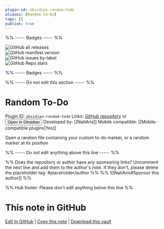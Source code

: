 ```yaml
---
plugin-id: obsidian-random-todo
aliases: [Random To-Do]
tags: []
publish: true
---
```


%% ----- Badges ----- %%

![GitHub all releases](https://img.shields.io/github/downloads/NatiAris/obsidian-random-todo/total?color=573E7A&logo=github&style=for-the-badge)  
![GitHub manifest version](https://img.shields.io/github/manifest-json/v/NatiAris/obsidian-random-todo?color=573E7A&logo=github&style=for-the-badge)  
![GitHub issues by-label](https://img.shields.io/github/issues/NatiAris/obsidian-random-todo/help%20wanted?color=573E7A&logo=github&style=for-the-badge)  
![GitHub Repo stars](https://img.shields.io/github/stars/NatiAris/obsidian-random-todo?color=573E7A&logo=github&style=for-the-badge)

%% ----- Badges ----- %%

%% ----- Do not edit this section ----- %%

# Random To-Do

Plugin ID: `obsidian-random-todo`
Links: [GitHub repository](https://github.com/NatiAris/obsidian-random-todo) or [<button id=HH>Open in Obsidian</button>](obsidian://show-plugin?id=obsidian-random-todo)
Developed by: [[NatiAris]]
Mobile compatible: [[Mobile-compatible plugins|Yes]]

Open a random file containing your custom to-do marker, or a random marker at its position

%% ----- Do not edit anything above this line ----- %%

%% Does the repository or author have any sponsoring links? Uncomment the next line and add them to the author's note. If they don't, please delete the placeholder tag: #placeholder/author %%
%% ![[NatiAris#Sponsor this author]] %%

%% Hub footer: Please don't edit anything below this line %%

# This note in GitHub

<span class="git-footer">[Edit In GitHub](https://github.dev/obsidian-community/obsidian-hub/blob/main/02%20-%20Community%20Expansions/02.05%20All%20Community%20Expansions/Plugins/obsidian-random-todo.md "git-hub-edit-note") | [Copy this note](https://raw.githubusercontent.com/obsidian-community/obsidian-hub/main/02%20-%20Community%20Expansions/02.05%20All%20Community%20Expansions/Plugins/obsidian-random-todo.md "git-hub-copy-note") | [Download this vault](https://github.com/obsidian-community/obsidian-hub/archive/refs/heads/main.zip "git-hub-download-vault") </span>
